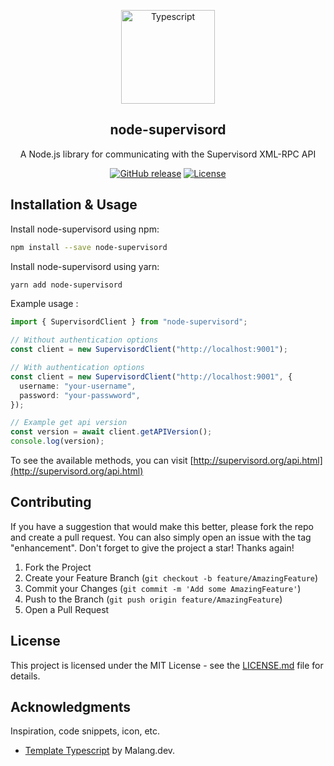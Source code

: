 <a name="readme-top"></a>

<div align="center">
  <a href="https://github.com/bramanda48/node-supervisord">
    <img src="https://svgshare.com/i/14V6.svg" alt="Typescript" width="150px">
  </a>
  <h2 align="center">node-supervisord</h2>
  <div align="center">
    <p align="center">A Node.js library for communicating with the Supervisord XML-RPC API</p>
    <div>
        <a href="https://github.com/bramanda48/node-supervisord/releases/"><img src="https://img.shields.io/github/release/bramanda48/node-supervisord?include_prereleases=&sort=semver&color=blue" alt="GitHub release"></a>
        <a href="https://github.com/bramanda48/node-supervisord#license"><img src="https://img.shields.io/badge/License-MIT-blue" alt="License"></a>
    </div>
  </div>
</div>

## Installation & Usage

Install node-supervisord using npm:
```bash
npm install --save node-supervisord
```
Install node-supervisord using yarn:
```bash
yarn add node-supervisord
```

Example usage :
```ts
import { SupervisordClient } from "node-supervisord";

// Without authentication options
const client = new SupervisordClient("http://localhost:9001");

// With authentication options
const client = new SupervisordClient("http://localhost:9001", {
  username: "your-username",
  password: "your-passwword",
});

// Example get api version
const version = await client.getAPIVersion();
console.log(version);

```
To see the available methods, you can visit [http://supervisord.org/api.html](http://supervisord.org/api.html)

## Contributing

If you have a suggestion that would make this better, please fork the repo and create a pull request. You can also simply open an issue with the tag "enhancement". Don't forget to give the project a star! Thanks again!

1. Fork the Project
2. Create your Feature Branch (`git checkout -b feature/AmazingFeature`)
3. Commit your Changes (`git commit -m 'Add some AmazingFeature'`)
4. Push to the Branch (`git push origin feature/AmazingFeature`)
5. Open a Pull Request

## License

This project is licensed under the MIT License - see the [LICENSE.md](https://github.com/bramanda48/node-supervisord/blob/master/LICENSE.md) file for details.

## Acknowledgments

Inspiration, code snippets, icon, etc.

- [Template Typescript](https://github.com/malang-dev/template-typescript) by Malang.dev.
